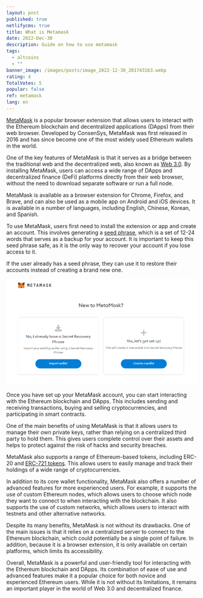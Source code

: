```yaml
---
layout: post
published: true
netlifycms: true
title: What is Metamask
date: 2022-Dec-30
description: Guide on how to use metamask
tags:
  - altcoins
  - ""
banner_image: /images/posts/image_2022-12-30_201743163.webp
rating: 4
TotalVotes: 5
popular: false
ref: metamask
lang: en
---
```

[MetaMask](https://metamask.io/) is a popular browser extension that allows users to interact with the Ethereum blockchain and decentralized applications (DApps) from their web browser. Developed by ConsenSys, MetaMask was first released in 2016 and has since become one of the most widely used Ethereum wallets in the world.

One of the key features of MetaMask is that it serves as a bridge between the traditional web and the decentralized web, also known as [Web 3.0](https://criptomo.com/what-is-web3/). By installing MetaMask, users can access a wide range of DApps and decentralized finance (DeFi) platforms directly from their web browser, without the need to download separate software or run a full node.

MetaMask is available as a browser extension for Chrome, Firefox, and Brave, and can also be used as a mobile app on Android and iOS devices. It is available in a number of languages, including English, Chinese, Korean, and Spanish.

To use MetaMask, users first need to install the extension or app and create an account. This involves generating a [seed phrase](https://criptomo.com/what-is-mnemonic-phrase/), which is a set of 12-24 words that serves as a backup for your account. It is important to keep this seed phrase safe, as it is the only way to recover your account if you lose access to it.

I﻿f the user already has a seed phrase, they can use it to restore their accounts instead of creating a brand new one.

![metamask start guide](/images/posts/metamask.png "metamask start guide")

Once you have set up your MetaMask account, you can start interacting with the Ethereum blockchain and DApps. This includes sending and receiving transactions, buying and selling cryptocurrencies, and participating in smart contracts.

One of the main benefits of using MetaMask is that it allows users to manage their own private keys, rather than relying on a centralized third party to hold them. This gives users complete control over their assets and helps to protect against the risk of hacks and security breaches.

MetaMask also supports a range of Ethereum-based tokens, including ERC-20 and [ERC-721 tokens](https://criptomo.com/what-are-nft/). This allows users to easily manage and track their holdings of a wide range of cryptocurrencies.

In addition to its core wallet functionality, MetaMask also offers a number of advanced features for more experienced users. For example, it supports the use of custom Ethereum nodes, which allows users to choose which node they want to connect to when interacting with the blockchain. It also supports the use of custom networks, which allows users to interact with testnets and other alternative networks.

Despite its many benefits, MetaMask is not without its drawbacks. One of the main issues is that it relies on a centralized server to connect to the Ethereum blockchain, which could potentially be a single point of failure. In addition, because it is a browser extension, it is only available on certain platforms, which limits its accessibility.

Overall, MetaMask is a powerful and user-friendly tool for interacting with the Ethereum blockchain and DApps. Its combination of ease of use and advanced features make it a popular choice for both novice and experienced Ethereum users. While it is not without its limitations, it remains an important player in the world of Web 3.0 and decentralized finance.